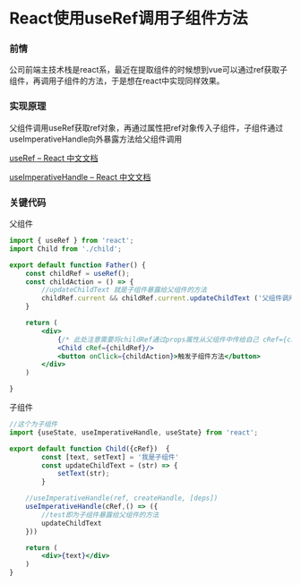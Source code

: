 # React使用useRef调用子组件方法

### **前情**

公司前端主技术栈是react系，最近在提取组件的时候想到vue可以通过ref获取子组件，再调用子组件的方法，于是想在react中实现同样效果。

### 实现原理

父组件调用useRef获取ref对象，再通过属性把ref对象传入子组件，子组件通过useImperativeHandle向外暴露方法给父组件调用

[useRef – React 中文文档](https://zh-hans.react.dev/reference/react/useRef)

[useImperativeHandle – React 中文文档](https://zh-hans.react.dev/reference/react/useImperativeHandle)

### 关键代码

父组件

```jsx
import { useRef } from 'react';
import Child from './child';

export default function Father() {
    const childRef = useRef();
    const childAction = () => {
        //updateChildText 就是子组件暴露给父组件的方法
        childRef.current && childRef.current.updateChildText ('父组件调用子组件方法');
    }

    return (
        <div>
            {/* 此处注意需要将childRef通过props属性从父组件中传给自己 cRef={childRef}  */}
            <Child cRef={childRef}/>
            <button onClick={childAction}>触发子组件方法</button>
        </div>
    )

}
```

子组件

```jsx
//这个为子组件
import {useState, useImperativeHandle, useState} from 'react';

export default function Child({cRef})  {
		const [text, setText] = '我是子组件'
		const updateChildText = (str) => {
			setText(str);
		}

    //useImperativeHandle(ref, createHandle, [deps])   
    useImperativeHandle(cRef,() => ({
        //test即为子组件暴露给父组件的方法
        updateChildText
    }))

    return (
        <div>{text}</div>
    )
}
```
